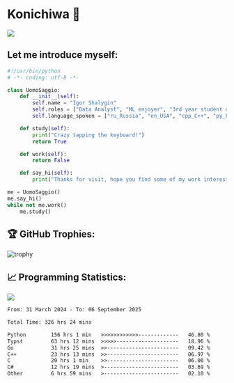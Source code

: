 # Konichiwa 👋
![](https://komarev.com/ghpvc/?username=IgorFandre&color=brightgreen)

## Let me introduce myself:
```py
#!/usr/bin/python
# -*- coding: utf-8 -*-

class UomoSaggio:
    def __init__(self):
        self.name = "Igor Shalygin"
        self.roles = ["Data Analyst", "ML enjoyer", "3rd year student of MIPT"]
        self.language_spoken = ["ru_Russia", "en_USA", "cpp_C++", "py_Python", "go_Golang"]

    def study(self):
        print("Crazy tapping the keyboard!")
        return True

    def work(self):
        return False

    def say_hi(self):
        print("Thanks for visit, hope you find some of my work interesting.")

me = UomoSaggio()
me.say_hi()
while not me.work()
    me.study()
```

## 🏆 GitHub Trophies:
![trophy](https://github-profile-trophy.vercel.app/?username=IgorFandre&title=MultiLanguage,Repositories,Commits,Experience,PullRequest,Reviews)

## 📈 Programming Statistics:

![](https://github-profile-summary-cards.vercel.app/api/cards/profile-details?username=IgorFandre&theme=solarized_dark)

<!--START_SECTION:waka-->

```txt
From: 31 March 2024 - To: 06 September 2025

Total Time: 326 hrs 24 mins

Python        156 hrs 1 min   >>>>>>>>>>>>-------------   46.80 %
Typst         63 hrs 12 mins  >>>>>--------------------   18.96 %
Go            31 hrs 25 mins  >>-----------------------   09.42 %
C++           23 hrs 13 mins  >>-----------------------   06.97 %
C             20 hrs 1 min    >>-----------------------   06.00 %
C#            12 hrs 19 mins  >------------------------   03.69 %
Other         6 hrs 59 mins   >------------------------   02.10 %
```

<!--END_SECTION:waka-->
